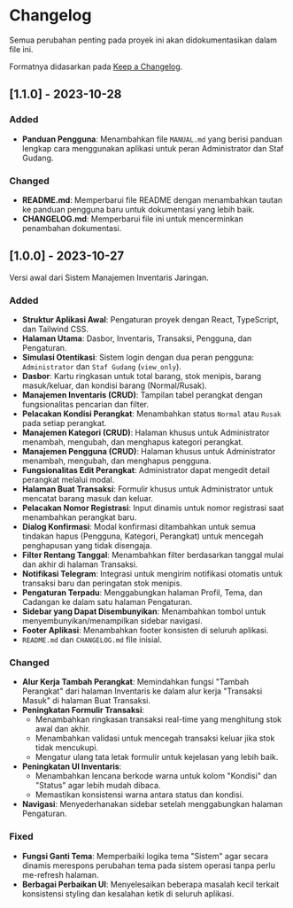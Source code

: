 # Changelog

Semua perubahan penting pada proyek ini akan didokumentasikan dalam file ini.

Formatnya didasarkan pada [Keep a Changelog](https://keepachangelog.com/en/1.0.0/).

## [1.1.0] - 2023-10-28

### Added
- **Panduan Pengguna**: Menambahkan file `MANUAL.md` yang berisi panduan lengkap cara menggunakan aplikasi untuk peran Administrator dan Staf Gudang.

### Changed
- **README.md**: Memperbarui file README dengan menambahkan tautan ke panduan pengguna baru untuk dokumentasi yang lebih baik.
- **CHANGELOG.md**: Memperbarui file ini untuk mencerminkan penambahan dokumentasi.

## [1.0.0] - 2023-10-27

Versi awal dari Sistem Manajemen Inventaris Jaringan.

### Added
- **Struktur Aplikasi Awal**: Pengaturan proyek dengan React, TypeScript, dan Tailwind CSS.
- **Halaman Utama**: Dasbor, Inventaris, Transaksi, Pengguna, dan Pengaturan.
- **Simulasi Otentikasi**: Sistem login dengan dua peran pengguna: `Administrator` dan `Staf Gudang` (`view_only`).
- **Dasbor**: Kartu ringkasan untuk total barang, stok menipis, barang masuk/keluar, dan kondisi barang (Normal/Rusak).
- **Manajemen Inventaris (CRUD)**: Tampilan tabel perangkat dengan fungsionalitas pencarian dan filter.
- **Pelacakan Kondisi Perangkat**: Menambahkan status `Normal` atau `Rusak` pada setiap perangkat.
- **Manajemen Kategori (CRUD)**: Halaman khusus untuk Administrator menambah, mengubah, dan menghapus kategori perangkat.
- **Manajemen Pengguna (CRUD)**: Halaman khusus untuk Administrator menambah, mengubah, dan menghapus pengguna.
- **Fungsionalitas Edit Perangkat**: Administrator dapat mengedit detail perangkat melalui modal.
- **Halaman Buat Transaksi**: Formulir khusus untuk Administrator untuk mencatat barang masuk dan keluar.
- **Pelacakan Nomor Registrasi**: Input dinamis untuk nomor registrasi saat menambahkan perangkat baru.
- **Dialog Konfirmasi**: Modal konfirmasi ditambahkan untuk semua tindakan hapus (Pengguna, Kategori, Perangkat) untuk mencegah penghapusan yang tidak disengaja.
- **Filter Rentang Tanggal**: Menambahkan filter berdasarkan tanggal mulai dan akhir di halaman Transaksi.
- **Notifikasi Telegram**: Integrasi untuk mengirim notifikasi otomatis untuk transaksi baru dan peringatan stok menipis.
- **Pengaturan Terpadu**: Menggabungkan halaman Profil, Tema, dan Cadangan ke dalam satu halaman Pengaturan.
- **Sidebar yang Dapat Disembunyikan**: Menambahkan tombol untuk menyembunyikan/menampilkan sidebar navigasi.
- **Footer Aplikasi**: Menambahkan footer konsisten di seluruh aplikasi.
- `README.md` dan `CHANGELOG.md` file inisial.

### Changed
- **Alur Kerja Tambah Perangkat**: Memindahkan fungsi "Tambah Perangkat" dari halaman Inventaris ke dalam alur kerja "Transaksi Masuk" di halaman Buat Transaksi.
- **Peningkatan Formulir Transaksi**:
    - Menambahkan ringkasan transaksi real-time yang menghitung stok awal dan akhir.
    - Menambahkan validasi untuk mencegah transaksi keluar jika stok tidak mencukupi.
    - Mengatur ulang tata letak formulir untuk kejelasan yang lebih baik.
- **Peningkatan UI Inventaris**:
    - Menambahkan lencana berkode warna untuk kolom "Kondisi" dan "Status" agar lebih mudah dibaca.
    - Memastikan konsistensi warna antara status dan kondisi.
- **Navigasi**: Menyederhanakan sidebar setelah menggabungkan halaman Pengaturan.

### Fixed
- **Fungsi Ganti Tema**: Memperbaiki logika tema "Sistem" agar secara dinamis merespons perubahan tema pada sistem operasi tanpa perlu me-refresh halaman.
- **Berbagai Perbaikan UI**: Menyelesaikan beberapa masalah kecil terkait konsistensi styling dan kesalahan ketik di seluruh aplikasi.